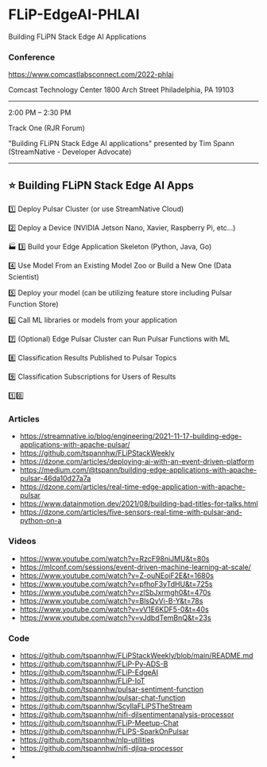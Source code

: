 # FLiP-EdgeAI-PHLAI
Building FLiPN Stack Edge AI Applications


### Conference

https://www.comcastlabsconnect.com/2022-phlai

Comcast Technology Center
1800 Arch Street
Philadelphia, PA 19103

-------------------------------------------

2:00 PM – 2:30 PM

Track One (RJR Forum)

"Building FLiPN Stack Edge AI applications" presented by Tim Spann (StreamNative - Developer Advocate)

-------------------------------------------
⭐ Building FLiPN Stack Edge AI Apps
-------------------------------------------

1️⃣ Deploy Pulsar Cluster (or use StreamNative Cloud)

2️⃣ Deploy a Device (NVIDIA Jetson Nano, Xavier, Raspberry Pi, etc...)

🏭 3️⃣ Build your Edge Application Skeleton (Python, Java, Go) 

4️⃣ Use Model From an Existing Model Zoo or Build a New One (Data Scientist)

5️⃣ Deploy your model (can be utilizing feature store including Pulsar Function Store)

6️⃣ Call ML libraries or models from your application

7️⃣ (Optional) Edge Pulsar Cluster can Run Pulsar Functions with ML

8️⃣ Classification Results Published to Pulsar Topics

9️⃣ Classification Subscriptions for Users of Results

1️⃣0️⃣ 
 



### Articles

* https://streamnative.io/blog/engineering/2021-11-17-building-edge-applications-with-apache-pulsar/
* https://github.com/tspannhw/FLiPStackWeekly
* https://dzone.com/articles/deploying-ai-with-an-event-driven-platform 
* https://medium.com/@tspann/building-edge-applications-with-apache-pulsar-46da10d27a7a
* https://dzone.com/articles/real-time-edge-application-with-apache-pulsar
* https://www.datainmotion.dev/2021/08/building-bad-titles-for-talks.html
* https://dzone.com/articles/five-sensors-real-time-with-pulsar-and-python-on-a

### Videos

* https://www.youtube.com/watch?v=RzcF98niJMU&t=80s
* https://mlconf.com/sessions/event-driven-machine-learning-at-scale/
* https://www.youtube.com/watch?v=Z-ouNEoiF2E&t=1680s
* https://www.youtube.com/watch?v=pfhoF3yTdHU&t=725s
* https://www.youtube.com/watch?v=zlSbJxrmgh0&t=470s
* https://www.youtube.com/watch?v=BlsQyVi-B-Y&t=78s
* https://www.youtube.com/watch?v=vV1E6KDF5-0&t=40s
* https://www.youtube.com/watch?v=vJdbdTemBnQ&t=23s

### Code

* https://github.com/tspannhw/FLiPStackWeekly/blob/main/README.md
* https://github.com/tspannhw/FLiP-Py-ADS-B
* https://github.com/tspannhw/FLiP-EdgeAI
* https://github.com/tspannhw/FLiP-IoT
* https://github.com/tspannhw/pulsar-sentiment-function
* https://github.com/tspannhw/pulsar-chat-function
* https://github.com/tspannhw/ScyllaFLiPSTheStream
* https://github.com/tspannhw/nifi-djlsentimentanalysis-processor
* https://github.com/tspannhw/FLiP-Meetup-Chat
* https://github.com/tspannhw/FLiPS-SparkOnPulsar
* https://github.com/tspannhw/nlp-utilities
* https://github.com/tspannhw/nifi-djlqa-processor
* 

